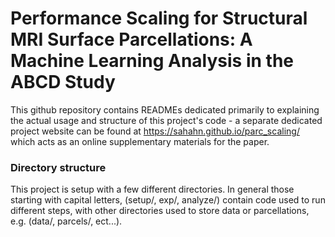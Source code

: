 # Performance Scaling for Structural MRI Surface Parcellations: A Machine Learning Analysis in the ABCD Study

This github repository contains READMEs dedicated primarily to explaining the actual usage and structure of this project's code - a separate dedicated project website can be found at https://sahahn.github.io/parc_scaling/ which acts as an online supplementary materials for the paper.

### Directory structure

This project is setup with a few different directories. In general those starting with capital letters, (setup/, exp/, analyze/) contain code used to run different steps, with other directories used to store data or parcellations, e.g. (data/, parcels/, ect...).
